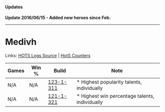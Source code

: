 #### Updates

**Update 2016/06/15 - Added new heroes since Feb.**

***

# Medivh

Links: [HOTS Logs Source](https://www.hotslogs.com/Sitewide/HeroDetails?Hero=Medivh) | [HotS Counters](http://hotscounters.com/#/hero/Medivh)

Games  | Win %  | Build     | Note
-----  | -----  | -----     | ----
N/A    | N/A    | [123-1-311](http://www.heroesfire.com/hots/talent-calculator/medivh#gs1F) | * Highest popularity talents, individually
N/A    | N/A    | [121-1-321](http://www.heroesfire.com/hots/talent-calculator/medivh#gn8v) | * Highest win percentage talents, individually
